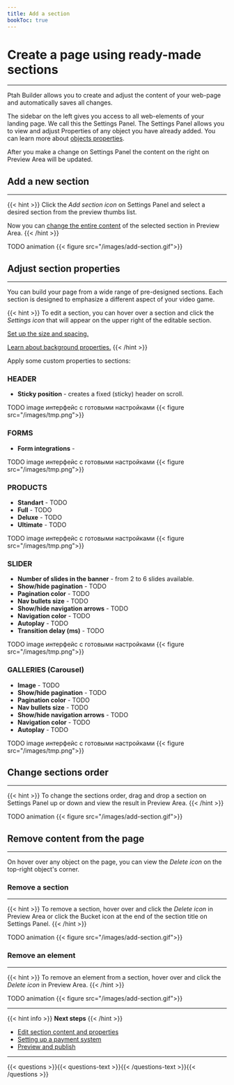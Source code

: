 ```yaml
---
title: Add a section
bookToc: true
---
```


# Create a page using ready-made sections
***

Ptah Builder allows you to create and adjust the content of your web-page and automatically saves all changes.

The sidebar on the left gives you access to all web-elements of your landing page. We call this the Settings Panel.
The Settings Panel allows you to view and adjust Properties of any object you have already added.
You can learn more about [objects properties](/docs/edit-section).

After you make a change on Settings Panel the content on the right on Preview Area will be updated. 

## Add a new section
***

{{< hint >}}
Click the *Add section icon* on Settings Panel and select a desired section from the preview thumbs list.

Now you can [change the entire content](/docs/edit-section) of the selected section in Preview Area.
{{< /hint >}}

TODO animation
{{< figure src="/images/add-section.gif">}}

## Adjust section properties
***

You can build your page from a wide range of pre-designed sections.
Each section is designed to emphasize a different aspect of your video game.

{{< hint >}}
To edit a section, you can hover over a section and click the *Settings icon* that will appear on the upper right of the editable section.

[Set up the size and spacing.](/docs/size/)

[Learn about background properties.](/docs/background/)
{{< /hint >}}

Apply some custom properties to sections:

### HEADER

- **Sticky position** - creates a fixed (sticky) header on scroll.

TODO image интерфейс с готовыми настройками
{{< figure src="/images/tmp.png">}}

### FORMS

- **Form integrations** - 

TODO image интерфейс с готовыми настройками
{{< figure src="/images/tmp.png">}}

### PRODUCTS

- **Standart** - TODO
- **Full** - TODO
- **Deluxe** - TODO
- **Ultimate** - TODO

TODO image интерфейс с готовыми настройками
{{< figure src="/images/tmp.png">}}

### SLIDER

- **Number of slides in the banner** - from 2 to 6 slides available.
- **Show/hide pagination** - TODO
- **Pagination color** - TODO
- **Nav bullets size** - TODO
- **Show/hide navigation arrows** - TODO
- **Navigation color** - TODO
- **Autoplay** - TODO
- **Transition delay (ms)** - TODO

TODO image интерфейс с готовыми настройками
{{< figure src="/images/tmp.png">}}

### GALLERIES (Carousel)

- **Image** - TODO
- **Show/hide pagination** - TODO
- **Pagination color** - TODO
- **Nav bullets size** - TODO
- **Show/hide navigation arrows** - TODO
- **Navigation color** - TODO
- **Autoplay** - TODO

TODO image интерфейс с готовыми настройками
{{< figure src="/images/tmp.png">}}

## Change sections order
***

{{< hint >}}
To change the sections order, drag and drop a section on Settings Panel up or down and view the result in Preview Area.
{{< /hint >}}

TODO animation
{{< figure src="/images/add-section.gif">}}

## Remove content from the page
***

On hover over any object on the page, you can view the *Delete icon* on the top-right object's corner.

### Remove a section
***

{{< hint >}}
To remove a section, hover over and click the *Delete icon* in Preview Area or click the Bucket icon at the end of the section title on Settings Panel.
{{< /hint >}}

TODO animation
{{< figure src="/images/add-section.gif">}}

### Remove an element
***

{{< hint >}}
To remove an element from a section, hover over and click the *Delete icon* in Preview Area.
{{< /hint >}}

TODO animation
{{< figure src="/images/add-section.gif">}}

***

{{< hint info >}}
**Next steps**
{{< /hint >}}

- [Edit section content and properties](/docs/edit-section/)
- [Setting up a payment system](/docs/payments/)
- [Preview and publish](/docs/release/)

***

{{< questions >}}{{< questions-text >}}{{< /questions-text >}}{{< /questions >}}
